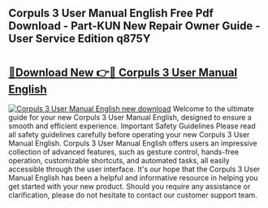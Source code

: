 ## Corpuls 3 User Manual English Free Pdf Download - Part-KUN New Repair Owner Guide - User Service Edition q875Y

# <h2><a href="http://cf1198.oget.top/?id=Corpuls+3+User+Manual+English">🔗Download New 👉🔴 Corpuls 3 User Manual English</a></h2>

[![Corpuls 3 User Manual English new download](https://i.imgur.com/5g1atiW.png)](http://cf1198.oget.top/?id=Corpuls+3+User+Manual+English)
Welcome to the ultimate guide for your new Corpuls 3 User Manual English, designed to ensure a smooth and efficient experience. Important Safety Guidelines Please read all safety guidelines carefully before operating your new Corpuls 3 User Manual English. Corpuls 3 User Manual English offers users an impressive collection of advanced features, such as gesture control, hands-free operation, customizable shortcuts, and automated tasks, all easily accessible through the user interface. It's our hope that the Corpuls 3 User Manual English has been a helpful and informative resource in helping you get started with your new product. Should you require any assistance or clarification, please do not hesitate to contact our customer support team.
